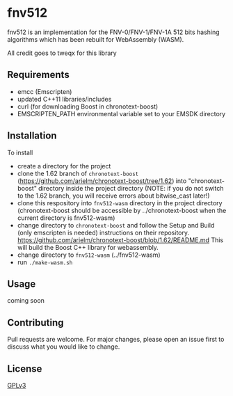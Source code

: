 # fnv512

fnv512 is an implementation for the FNV-0/FNV-1/FNV-1A 512 bits hashing algorithms
 which has been rebuilt for WebAssembly (WASM).

All credit goes to tweqx for this library

## Requirements
 - emcc (Emscripten)
 - updated C++11 libraries/includes
 - curl (for downloading Boost in chronotext-boost)
 - EMSCRIPTEN_PATH environmental variable set to your EMSDK directory

## Installation

To install
 - create a directory for the project
 - clone the 1.62 branch of `chronotext-boost` (https://github.com/arielm/chronotext-boost/tree/1.62) into "chronotext-boost" directory inside the project directory (NOTE: if you do not switch to the 1.62 branch, you will receive errors about bitwise_cast later!)
 - clone this respository into `fnv512-wasm` directory in the project directory (chronotext-boost should be accessible by ../chronotext-boost when the current directory is fnv512-wasm)
 - change directory to `chronotext-boost` and follow the Setup and Build (only emscripten is needed) instructions on their repository. https://github.com/arielm/chronotext-boost/blob/1.62/README.md  This will build the Boost C++ library for webassembly.
 - change directory to `fnv512-wasm` (../fnv512-wasm)
 - run `./make-wasm.sh`



## Usage

coming soon

## Contributing
Pull requests are welcome. For major changes, please open an issue first to discuss what you would like to change.

## License
[GPLv3](https://www.gnu.org/licenses/gpl-3.0.html)
